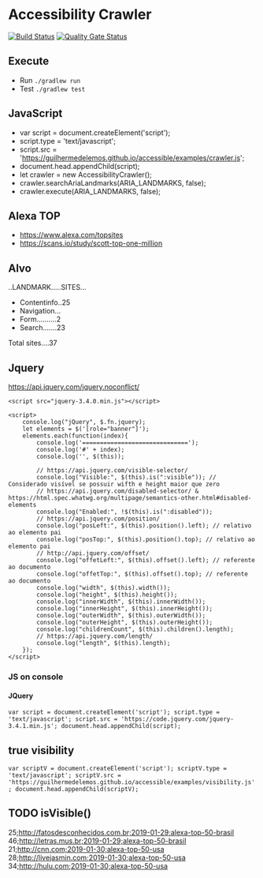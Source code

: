 # Accessibility Crawler

[![Build Status](https://travis-ci.org/guilhermedelemos/accessibility-crawler.svg?branch=master)](https://travis-ci.org/guilhermedelemos/accessibility-crawler)
[![Quality Gate Status](https://sonarcloud.io/api/project_badges/measure?project=io.github.guilhermedelemos.crawler&metric=alert_status)](https://sonarcloud.io/dashboard?id=io.github.guilhermedelemos.crawler)

## Execute

- Run `./gradlew run`
- Test `./gradlew test`

## JavaScript

- var script = document.createElement('script');
- script.type = 'text/javascript';
- script.src = 'https://guilhermedelemos.github.io/accessible/examples/crawler.js';
- document.head.appendChild(script);
- let crawler = new AccessibilityCrawler();
- crawler.searchAriaLandmarks(ARIA_LANDMARKS, false);
- crawler.execute(ARIA_LANDMARKS, false);

## Alexa TOP

- https://www.alexa.com/topsites
- https://scans.io/study/scott-top-one-million

## Alvo

..LANDMARK.....SITES...

- Contentinfo..25
- Navigation...
- Form..........2
- Search.......23

Total sites....37

## Jquery

https://api.jquery.com/jquery.noconflict/

```
<script src="jquery-3.4.0.min.js"></script>

<script>
    console.log("jQuery", $.fn.jquery);
    let elements = $('[role="banner"]');
    elements.each(function(index){
        console.log('==============================');
        console.log('#' + index);
        console.log('', $(this));

        // https://api.jquery.com/visible-selector/
        console.log("Visible:", $(this).is(":visible")); // Considerado visível se possuir wifth e height maior que zero
        // https://api.jquery.com/disabled-selector/ & https://html.spec.whatwg.org/multipage/semantics-other.html#disabled-elements
        console.log("Enabled:", !$(this).is(":disabled"));
        // https://api.jquery.com/position/
        console.log("posLeft:", $(this).position().left); // relativo ao elemento pai
        console.log("posTop:", $(this).position().top); // relativo ao elemento pai
        // http://api.jquery.com/offset/
        console.log("offetLeft:", $(this).offset().left); // referente ao documento
        console.log("offetTop:", $(this).offset().top); // referente ao documento
        console.log("width", $(this).width());
        console.log("height", $(this).height());
        console.log("innerWidth", $(this).innerWidth());
        console.log("innerHeight", $(this).innerHeight());
        console.log("outerWidth", $(this).outerWidth());
        console.log("outerHeight", $(this).outerHeight());
        console.log("childrenCount", $(this).children().length);
        // https://api.jquery.com/length/
        console.log("length", $(this).length);
    });
</script>
```
### JS on console

#### JQuery
`
var script = document.createElement('script');
script.type = 'text/javascript';
script.src = 'https://code.jquery.com/jquery-3.4.1.min.js';
document.head.appendChild(script);
`

## true visibility
`
var scriptV = document.createElement('script');
scriptV.type = 'text/javascript';
scriptV.src = 'https://guilhermedelemos.github.io/accessible/examples/visibility.js';
document.head.appendChild(scriptV);
`


## TODO isVisible()
25;http://fatosdesconhecidos.com.br;2019-01-29;alexa-top-50-brasil
46;http://letras.mus.br;2019-01-29;alexa-top-50-brasil
21;http://cnn.com;2019-01-30;alexa-top-50-usa
28;http://livejasmin.com;2019-01-30;alexa-top-50-usa
34;http://hulu.com;2019-01-30;alexa-top-50-usa
